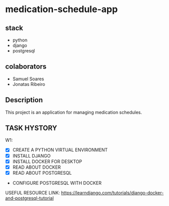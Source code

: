 # medication-schedule-app

## stack

- python
- django
- postgresql

## colaborators

- Samuel Soares
- Jonatas Ribeiro

## Description

This project is an application for managing medication schedules.

## TASK HYSTORY

W1:

- [x] CREATE A PYTHON VIRTUAL ENVIRONMENT 
- [x] INSTALL DJANGO
- [x] INSTALL DOCKER FOR DESKTOP
- [x] READ ABOUT DOCKER
- [x] READ ABOUT POSTGRESQL
- CONFIGURE POSTGRESQL WITH DOCKER

USEFUL RESOURCE LINK: <https://learndjango.com/tutorials/django-docker-and-postgresql-tutorial>
